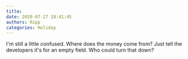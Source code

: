 ```yaml
---
title: 
date: 2020-07-27 18:41:45
authors: Ripp
categories: Holiday
---
```


 I'm still a little confused.  Where does the money come from?  Just tell the developers it's for an empty field.  Who could turn that down?